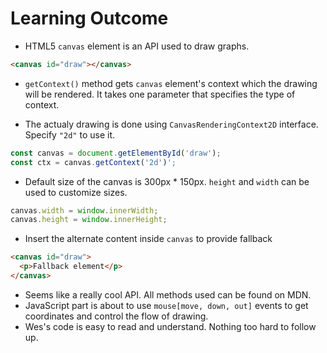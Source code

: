 # Learning Outcome

- HTML5 <code>canvas</code> element is an API used to draw graphs.

```html
<canvas id="draw"></canvas>
```

- <code>getContext()</code> method gets <code>canvas</code> element's context which the drawing will be rendered. It takes one parameter that specifies the type of context.

- The actualy drawing is done using <code>CanvasRenderingContext2D</code> interface. Specify <code>"2d"</code> to use it.

```js
const canvas = document.getElementById('draw');
const ctx = canvas.getContext('2d')';
```

- Default size of the canvas is 300px \* 150px. <code>height</code> and <code>width</code> can be used to customize sizes.

```js
canvas.width = window.innerWidth;
canvas.height = window.innerHeight;
```

- Insert the alternate content inside <code>canvas</code> to provide fallback

```html
<canvas id="draw">
  <p>Fallback element</p>
</canvas>
```

- Seems like a really cool API. All methods used can be found on MDN.
- JavaScript part is about to use <code>mouse[move, down, out]</code> events to get coordinates and control the flow of drawing.
- Wes's code is easy to read and understand. Nothing too hard to follow up.

